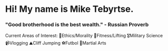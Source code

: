 # Hi! My name is Mike Tebyrtse.
### "Good brotherhood is the best wealth." - Russian Proverb

Current Areas of Interest:
🤔Ethics/Morality
💪Fitness/Lifting
🎖️Military Science
📹Vlogging
⛰️Cliff Jumping
⚽️Futbol
🥋Martial Arts
